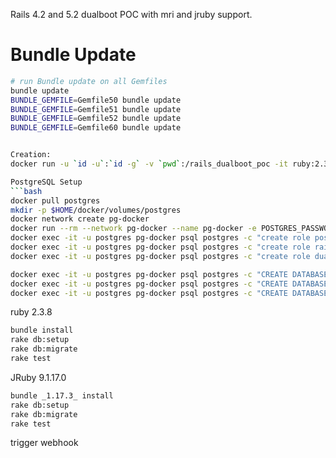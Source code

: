 Rails 4.2 and 5.2 dualboot POC with mri and jruby support.

# Bundle Update
```bash
# run Bundle update on all Gemfiles
bundle update
BUNDLE_GEMFILE=Gemfile50 bundle update
BUNDLE_GEMFILE=Gemfile51 bundle update
BUNDLE_GEMFILE=Gemfile52 bundle update
BUNDLE_GEMFILE=Gemfile60 bundle update


Creation:
docker run -u `id -u`:`id -g` -v `pwd`:/rails_dualboot_poc -it ruby:2.3.8 /bin/bash -c "cd /rails_dualboot_poc && gem install rails -v 4.2.11 && rails new ./ --database=postgresql --skip-spring --skip-sprockets --skip-javascript --skip-turbolinks --api && rails generate scaffold customer" 

PostgreSQL Setup
```bash
docker pull postgres
mkdir -p $HOME/docker/volumes/postgres
docker network create pg-docker
docker run --rm --network pg-docker --name pg-docker -e POSTGRES_PASSWORD=postgres -d -p 5432:5432 -v $HOME/docker/volumes/postgres:/var/lib/postgresql/data  postgres
docker exec -it -u postgres pg-docker psql postgres -c "create role postgres with createdb login password 'postgres';"
docker exec -it -u postgres pg-docker psql postgres -c "create role rails_dualboot_poc_test with createdb login password 'rails_dualboot_poc_test';"
docker exec -it -u postgres pg-docker psql postgres -c "create role dualboot_prod with createdb login password 'dualboot_prod';"

docker exec -it -u postgres pg-docker psql postgres -c "CREATE DATABASE customer_development with OWNER=postgres;"
docker exec -it -u postgres pg-docker psql postgres -c "CREATE DATABASE customer_test with OWNER=postgres;"
docker exec -it -u postgres pg-docker psql postgres -c "CREATE DATABASE customer with OWNER=postgres;"
```

ruby 2.3.8
```bash
bundle install
rake db:setup
rake db:migrate
rake test
```

JRuby 9.1.17.0
```bash
bundle _1.17.3_ install
rake db:setup
rake db:migrate
rake test
```

trigger webhook
